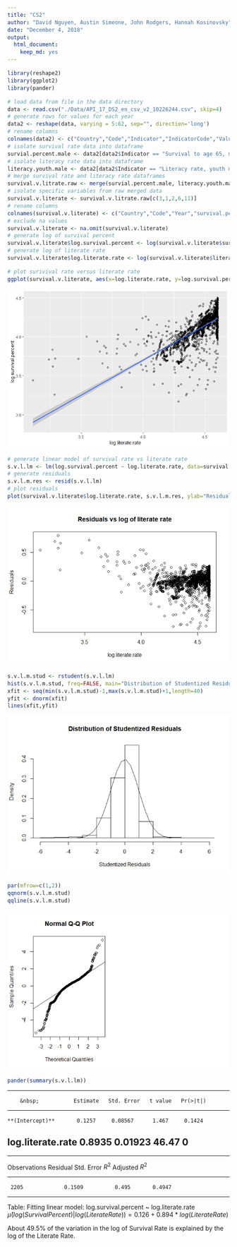 ```yaml
---
title: "CS2"
author: "David Nguyen, Austin Simeone, John Rodgers, Hannah Kosinovsky"
date: "December 4, 2018"
output: 
  html_document: 
    keep_md: yes
---
```





```r
library(reshape2)
library(ggplot2)
library(pander)
```


```r
# load data from file in the data directory
data <- read.csv("./Data/API_17_DS2_en_csv_v2_10226244.csv", skip=4)
# generate rows for values for each year
data2 <- reshape(data, varying = 5:62, sep="", direction='long')
# rename columns
colnames(data2) <- c("Country","Code","Indicator","IndicatorCode","Value","Year","Id")
# isolate survival rate data into dataframe
survial.percent.male <- data2[data2$Indicator == "Survival to age 65, male (% of cohort)",]
# isolate literacy rate data into dataframe
literacy.youth.male <- data2[data2$Indicator == "Literacy rate, youth male (% of males ages 15-24)",]
# merge survival rate and literacy rate dataframes
survival.v.litrate.raw <- merge(survial.percent.male, literacy.youth.male, by=c("Code", "Year"))
# isolate specific variables from raw merged data
survival.v.literate <- survival.v.litrate.raw[c(3,1,2,6,11)]
# rename columns
colnames(survival.v.literate) <- c("Country","Code","Year","survival.percent","literate.rate")
# exclude na values
survival.v.literate <- na.omit(survival.v.literate)
# generate log of survival percent
survival.v.literate$log.survival.percent <- log(survival.v.literate$survival.percent)
# generate log of literate rate
survival.v.literate$log.literate.rate <- log(survival.v.literate$literate.rate)
```


```r
# plot surivival rate versus literate rate
ggplot(survival.v.literate, aes(x=log.literate.rate, y=log.survival.percent)) + geom_point(shape=1) + geom_smooth(method=lm)
```

![](CS2_files/figure-html/plot-1.png)<!-- -->


```r
# generate linear model of survival rate vs literate rate
s.v.l.lm <- lm(log.survival.percent ~ log.literate.rate, data=survival.v.literate)
# generate residuals
s.v.l.m.res <- resid(s.v.l.lm)
# plot residuals
plot(survival.v.literate$log.literate.rate, s.v.l.m.res, ylab="Residuals",xlab="log.literate.rate", main="Residuals vs log of literate rate")
```

![](CS2_files/figure-html/residuals-1.png)<!-- -->


```r
s.v.l.m.stud <- rstudent(s.v.l.lm)
hist(s.v.l.m.stud, freq=FALSE, main="Distribution of Studentized Residuals", xlab="Studentized Residuals")
xfit <- seq(min(s.v.l.m.stud)-1,max(s.v.l.m.stud)+1,length=40)
yfit <- dnorm(xfit)
lines(xfit,yfit)
```

![](CS2_files/figure-html/studentresiduals-1.png)<!-- -->

```r
par(mfrow=c(1,2))
qqnorm(s.v.l.m.stud)
qqline(s.v.l.m.stud)
```

![](CS2_files/figure-html/qqplot-1.png)<!-- -->

```r
pander(summary(s.v.l.lm))
```


--------------------------------------------------------------------
        &nbsp;           Estimate   Std. Error   t value   Pr(>|t|) 
----------------------- ---------- ------------ --------- ----------
    **(Intercept)**       0.1257     0.08567      1.467     0.1424  

 **log.literate.rate**    0.8935     0.01923      46.47       0     
--------------------------------------------------------------------


-------------------------------------------------------------
 Observations   Residual Std. Error   $R^2$   Adjusted $R^2$ 
-------------- --------------------- ------- ----------------
     2205             0.1509          0.495       0.4947     
-------------------------------------------------------------

Table: Fitting linear model: log.survival.percent ~ log.literate.rate
$\hat{\mu}(log(Survival Percent)|log(Literate Rate)) = 0.126 + 0.894 * log(Literate Rate)$

About 49.5% of the variation in the log of Survival Rate is explained by the log of the Literate Rate.
